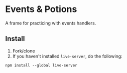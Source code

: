 # Events & Potions

A frame for practicing with events handlers.

## Install

1. Fork/clone
1. If you haven't installed `live-server`, do the following:
  ```
  npm install --global live-server
  ```
